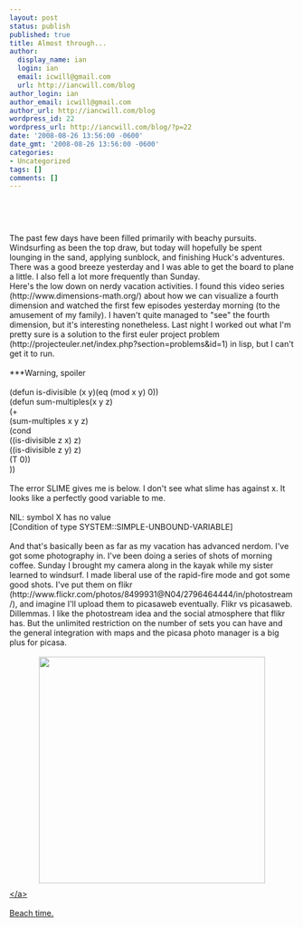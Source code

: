 ```yaml
---
layout: post
status: publish
published: true
title: Almost through...
author:
  display_name: ian
  login: ian
  email: icwill@gmail.com
  url: http://iancwill.com/blog
author_login: ian
author_email: icwill@gmail.com
author_url: http://iancwill.com/blog
wordpress_id: 22
wordpress_url: http://iancwill.com/blog/?p=22
date: '2008-08-26 13:56:00 -0600'
date_gmt: '2008-08-26 13:56:00 -0600'
categories:
- Uncategorized
tags: []
comments: []
---
```

<p><img style="display:block; margin:0px auto 10px; text-align:center;cursor:pointer; cursor:hand;" src="http:&#47;&#47;3.bp.blogspot.com&#47;_RGOf-1jopDU&#47;SLQLzMLoypI&#47;AAAAAAAABwY&#47;QbUT422FUEM&#47;s400&#47;019.JPG" border="0" alt=""id="BLOGGER_PHOTO_ID_5238825240609999506" &#47;><br &#47;><br &#47;><br &#47;>The past few days have been filled primarily with beachy pursuits.  Windsurfing as been the top draw, but today will hopefully be spent lounging in the sand, applying sunblock, and finishing Huck's adventures.  There was a good breeze yesterday and I was able to get the board to plane a little.  I also fell a lot more frequently than Sunday.  <br &#47;>  Here's the low down on nerdy vacation activities.  I found this video series (http:&#47;&#47;www.dimensions-math.org&#47;) about how we can visualize a fourth dimension and watched the first few episodes yesterday morning (to the amusement of my family).  I haven't quite managed to "see" the fourth dimension, but it's interesting nonetheless.  Last night I worked out what I'm pretty sure is a solution to the first euler project problem (http:&#47;&#47;projecteuler.net&#47;index.php?section=problems&id=1) in lisp, but I can't get it to run.<br &#47;><br &#47;>***Warning, spoiler<br &#47;><br &#47;>(defun is-divisible (x y)(eq (mod x y) 0))<br &#47;>(defun sum-multiples(x y z)<br &#47;>(+ <br &#47;>    (sum-multiples x y z) <br &#47;>    (cond<br &#47;>       ((is-divisible z x) z)<br &#47;>       ((is-divisible z y) z)<br &#47;>       (T 0))<br &#47;>))<br &#47;><br &#47;>The error SLIME gives me is below.  I don't see what slime has against x.  It looks like a perfectly good variable to me.<br &#47;><br &#47;>NIL: symbol X has no value<br &#47;>   [Condition of type SYSTEM::SIMPLE-UNBOUND-VARIABLE]<br &#47;><br &#47;>And that's basically been as far as my vacation has advanced nerdom.  I've got some photography in.  I've been doing a series of shots of morning coffee.  Sunday I brought my camera along in the kayak while my sister learned to windsurf.  I made liberal use of the rapid-fire mode and got some good shots.  I've put them on flikr (http:&#47;&#47;www.flickr.com&#47;photos&#47;8499931@N04&#47;2796464444&#47;in&#47;photostream&#47;), and imagine I'll upload them to picasaweb eventually.  Flikr vs picasaweb.  Dillemmas.  I like the photostream idea and the social atmosphere that flikr has.  But the unlimited restriction on the number of sets you can have and the general integration with maps and the picasa photo manager is a big plus for picasa.  <br &#47;><br &#47;><a onblur="try {parent.deselectBloggerImageGracefully();} catch(e) {}" href="http:&#47;&#47;farm4.static.flickr.com&#47;3104&#47;2795659629_6559dd592e.jpg?v=0"><img style="display:block; margin:0px auto 10px; text-align:center;cursor:pointer; cursor:hand;width: 400px;" src="http:&#47;&#47;farm4.static.flickr.com&#47;3104&#47;2795659629_6559dd592e.jpg?v=0" border="0" alt="" &#47;><&#47;a><br &#47;><br &#47;>Beach time.</p>
